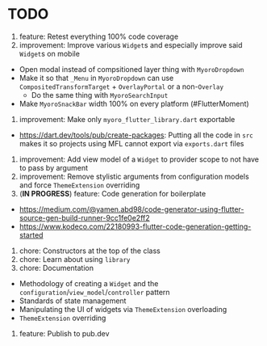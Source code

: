 # TODO

1. feature: Retest everything 100% code coverage
1. improvement: Improve various `Widget`s and especially improve said `Widget`s on mobile

- Open modal instead of compsitioned layer thing with `MyoroDropdown`
- Make it so that `_Menu` in `MyoroDropdown` can use `CompositedTransformTarget` + `OverlayPortal` or a non-`Overlay`
  - Do the same thing with `MyoroSearchInput`
- Make `MyoroSnackBar` width 100% on every platform (#FlutterMoment)

1. improvement: Make only `myoro_flutter_library.dart` exportable

- <https://dart.dev/tools/pub/create-packages>: Putting all the code in `src` makes it so projects using MFL cannot export via `exports.dart` files

1. improvement: Add view model of a `Widget` to provider scope to not have to pass by argument
1. improvement: Remove stylistic arguments from configuration models and force `ThemeExtension` overriding
1. (**IN PROGRESS**) feature: Code generation for boilerplate

- <https://medium.com/@yamen.abd98/code-generator-using-flutter-source-gen-build-runner-9cc1fe0e2ff2>
- <https://www.kodeco.com/22180993-flutter-code-generation-getting-started>

1. chore: Constructors at the top of the class
1. chore: Learn about using `library`
1. chore: Documentation

- Methodology of creating a `Widget` and the `configuration`/`view_model`/`controller` pattern
- Standards of state management
- Manipulating the UI of widgets via `ThemeExtension` overloading
- `ThemeExtension` overriding

1. feature: Publish to pub.dev
